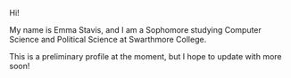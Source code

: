 Hi!

My name is Emma Stavis, and I am a Sophomore studying Computer Science and Political Science at Swarthmore College. 

This is a preliminary profile at the moment, but I hope to update with more soon!
